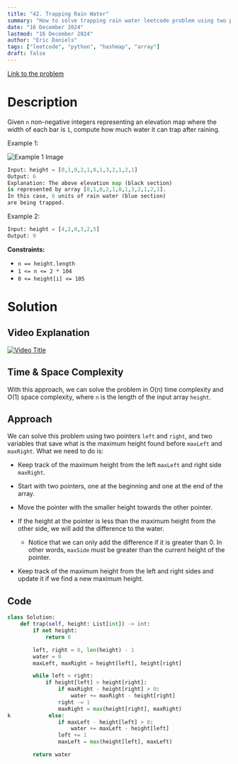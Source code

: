 ```yaml
---
title: "42. Trapping Rain Water"
summary: "How to solve trapping rain water leetcode problem using two pointers in python"
date: "16 December 2024"
lastmod: "16 December 2024"
author: "Eric Daniels"
tags: ["leetcode", "python", "hashmap", "array"]
draft: false
---
```


<a target="_blank" href="https://leetcode.com/problems/trapping-rain-water/">Link to the problem</a>

# Description

Given `n` non-negative integers representing an elevation map where the width of each bar is `1`, compute how much water it can trap after raining.

Example 1:

![Example 1 Image](https://assets.leetcode.com/uploads/2018/10/22/rainwatertrap.png "Example 1 Image")

```python
Input: height = [0,1,0,2,1,0,1,3,2,1,2,1]
Output: 6
Explanation: The above elevation map (black section)
is represented by array [0,1,0,2,1,0,1,3,2,1,2,1].
In this case, 6 units of rain water (blue section)
are being trapped.
```

Example 2:

```python
Input: height = [4,2,0,3,2,5]
Output: 9
```

**Constraints:**

- `n == height.length`
- `1 <= n <= 2 * 104`
- `0 <= height[i] <= 105`

# Solution

## Video Explanation

[![Video Title](https://img.youtube.com/vi/VIDEO_ID/0.jpg)](https://www.youtube.com/watch?v=VIDEO_ID)

## Time & Space Complexity

With this approach, we can solve the problem in O(n) time complexity and O(1) space complexity,
where `n` is the length of the input array `height`.

## Approach

We can solve this problem using two pointers `left` and `right`, and two variables that save what is the maximum height found before `maxLeft` and `maxRight`. What we need to do is:

- Keep track of the maximum height from the left `maxLeft` and right side `maxRight`.
- Start with two pointers, one at the beginning and one at the end of the array.
- Move the pointer with the smaller height towards the other pointer.
- If the height at the pointer is less than the maximum height from the other side, we will add the difference to the water.

  - Notice that we can only add the difference if it is greater than 0. In other words, `maxSide` must be greater than the current height of the pointer.

- Keep track of the maximum height from the left and right sides and update it if we find a new maximum height.

## Code

```python
class Solution:
    def trap(self, height: List[int]) -> int:
        if not height:
            return 0

        left, right = 0, len(height) - 1
        water = 0
        maxLeft, maxRight = height[left], height[right]

        while left < right:
            if height[left] > height[right]:
                if maxRight - height[right] > 0:
                    water += maxRight - height[right]
                right -= 1
                maxRight = max(height[right], maxRight)
k            else:
                if maxLeft - height[left] > 0:
                    water += maxLeft - height[left]
                left += 1
                maxLeft = max(height[left], maxLeft)

        return water
```
